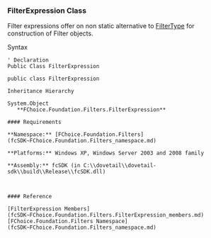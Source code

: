 ﻿### FilterExpression Class

Filter expressions offer on non static alternative to [FilterType](fcSDK~FChoice.Foundation.Filters.FilterType.md) for construction of Filter objects.

Syntax

```vbnet
' Declaration
Public Class FilterExpression 

public class FilterExpression 

Inheritance Hierarchy

System.Object  
   **FChoice.Foundation.Filters.FilterExpression**  

#### Requirements

**Namespace:** [FChoice.Foundation.Filters](fcSDK~FChoice.Foundation.Filters_namespace.md)

**Platforms:** Windows XP, Windows Server 2003 and 2008 family

**Assembly:** fcSDK (in C:\\dovetail\\dovetail-sdk\\build\\Release\\fcSDK.dll)



#### Reference

[FilterExpression Members](fcSDK~FChoice.Foundation.Filters.FilterExpression_members.md)  
[FChoice.Foundation.Filters Namespace](fcSDK~FChoice.Foundation.Filters_namespace.md)